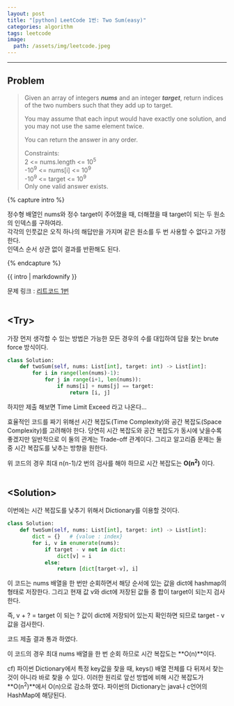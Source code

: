 ```yaml
---
layout: post
title: "[python] LeetCode 1번: Two Sum(easy)"
categories: algorithm
tags: leetcode
image:
  path: /assets/img/leetcode.jpeg
---
```


---

## Problem  
>Given an array of integers _**nums**_ and an integer _**target**_, return indices of the two numbers such that they add up to target.
>
>You may assume that each input would have exactly one solution, and you may not use the same element twice.
>
>You can return the answer in any order.  
>
>Constraints:  
2 <= nums.length <= 10<sup>5</sup>  
-10<sup>9</sup> <= nums[i] <= 10<sup>9</sup>  
-10<sup>9</sup> <= target <= 10<sup>9</sup>  
Only one valid answer exists.


{% capture intro %}

정수형 배열인 nums와 정수 target이 주어졌을 때, 더해졌을 때 target이 되는 두 원소의 인덱스를 구하여라.  
각각의 인풋값은 오직 하나의 해답만을 가지며 같은 원소를 두 번 사용할 수 없다고 가정한다.  
인덱스 순서 상관 없이 결과를 반환해도 된다.

{% endcapture %}

<div class="notice">{{ intro | markdownify }}</div>

문제 링크 : [리트코드 1번](https://leetcode.com/problems/two-sum/)  
<br/>

## <Try\>
  
가장 먼저 생각할 수 있는 방법은 가능한 모든 경우의 수를 대입하여 답을 찾는 brute force 방식이다.

```python
class Solution:
    def twoSum(self, nums: List[int], target: int) -> List[int]:
        for i in range(len(nums)-1):
            for j in range(i+1, len(nums)):
                if nums[i] + nums[j] == target:
                    return [i, j]
```

하지만 제출 해보면 Time Limit Exceed 라고 나온다...  

효율적인 코드를 짜기 위해선 시간 복잡도(Time Complexity)와 공간 복잡도(Space Complexity)를 고려해야 한다. 당연히 시간 복잡도와 공간 복잡도가 동시에 낮을수록 좋겠지만 일반적으로 이 둘의 관계는 Trade-off 관계이다. 그리고 알고리즘 문제는 둘 중 시간 복잡도를 낮추는 방향을 원한다.

위 코드의 경우 최대 n(n-1)/2 번의 검사를 해야 하므로 시간 복잡도는 **O(n<sup>2</sup>)** 이다.  
<br/>

## <Solution\>


이번에는 시간 복잡도를 낮추기 위해서 Dictionary를 이용할 것이다.

```python
class Solution:
    def twoSum(self, nums: List[int], target: int) -> List[int]:
        dict = {}   # {value : index}
        for i, v in enumerate(nums):
            if target - v not in dict:
                dict[v] = i
            else:
                return [dict[target-v], i]
```

이 코드는 nums 배열을 한 번만 순회하면서 해당 순서에 있는 값을 dict에 hashmap의 형태로 저장한다. 그리고 현재 값 v와 dict에 저장된 값들 중 합이 target이 되는지 검사한다.  

즉, v + ? = target 이 되는 ? 값이 dict에 저장되어 있는지 확인하면 되므로 target - v 값을 검사한다.


코드 제출 결과 통과 하였다.

이 코드의 경우 최대 nums 배열을 한 번 순회 하므로 시간 복잡도는 **O(n)**이다.

cf) 파이썬 Dictionary에서 특정 key값을 찾을 때, keys() 배열 전체를 다 뒤져서 찾는 것이 아니라 바로 찾을 수 있다. 이러한 원리로 앞선 방법에 비해 시간 복잡도가  **O(n<sup>2</sup>)**에서 O(n)으로 감소하 였다. 파이썬의 Dictionary는 java나 c언어의 HashMap에 해당된다.

